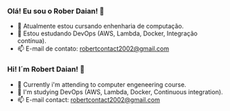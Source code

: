 ### Olá! Eu sou o Rober Daian! 👋

- 🔭 Atualmente estou cursando enhenharia de computação.
- 🌱 Estou estudando DevOps (AWS, Lambda, Docker, Integração contínua).
- 📫 E-mail de contato: robertcontact2002@gmail.com
### Hi! I´m Robert Daian! 👋
- 🔭 Currently i'm attending to computer engeneering course.
- 🌱 I'm studying DevOps (AWS, Lambda, Docker, Continuous integration). 
- 📫 E-mail contact: robertcontact2002@gmail.com


